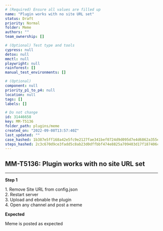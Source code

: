 ```yaml
---
# (Required) Ensure all values are filled up
name: "Plugin works with no site URL set"
status: Draft
priority: Normal
folder: Meme
authors: ""
team_ownership: []

# (Optional) Test type and tools
cypress: null
detox: null
mmctl: null
playwright: null
rainforest: []
manual_test_environments: []

# (Optional)
component: null
priority_p1_to_p4: null
location: null
tags: []
labels: []

# Do not change
id: 31446658
key: MM-T5136
folder_path: plugins/meme
created_on: "2022-09-08T13:57:40Z"
last_updated: ""
case_hashed: 1b387e5ff168a42e5fc9e2127fae341bef0724d9d095d7e4d6862a355e6436e9b1eabd0fe01aacb48a72d96f5bbd860c
steps_hashed: 2c3c670d9ce3fadd5c8ab23d0dffbbf474e8825a709403d17f187406c39a57349ee2d3eb9f87b5b88b533d374707c4ba
---
```


## MM-T5136: Plugin works with no site URL set

---

**Step 1**

1\. Remove Site URL from config.json\
2\. Restart server\
3\. Upload and ebnable the plugin\
4\. Open any channel and post a meme

**Expected**

Meme is posted as expected
